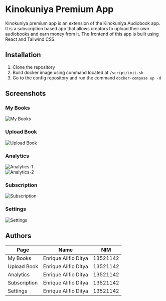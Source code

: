 # Kinokuniya Premium App

Kinokuniya premium app is an extension of the Kinokuniya Audiobook app. It is a subscription based app that allows creators to upload their own audiobooks and earn money from it. The frontend of this app is built using React and Tailwind CSS.

## Installation
1. Clone the repository
2. Build docker image using command located at `/script/init.sh`
3. Go to the config repository and run the command `docker-compose up -d`

## Screenshots
### My Books
![My Books]('./screenshots/books.png')
### Upload Book
![Upload Book]('./screenshots/addbook.png')
### Analytics
![Analytics-1]('./screenshots/analytics1.png')  
![Analytics-2]('./screenshots/analytics2.png')
### Subscription
![Subscription]('./screenshots/subs.png')
### Settings
![Settings]('./screenshots/settings.png')

## Authors
Page | Name | NIM
--- | --- | ---
My Books | Enrique Alifio Ditya | 13521142
Upload Book | Enrique Alifio Ditya | 13521142
Analytics | Enrique Alifio Ditya | 13521142
Subscription | Enrique Alifio Ditya | 13521142
Settings | Enrique Alifio Ditya | 13521142